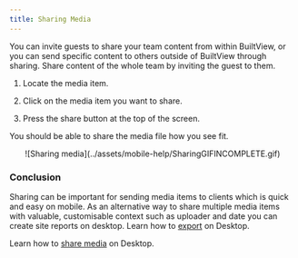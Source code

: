 ```yaml
---
title: Sharing Media
---
```

You can invite guests to share your team content from within BuiltView, or you can send specific content to others outside of BuiltView through sharing. Share content of the whole team by inviting the guest to them. 

1)	Locate the media item.

2)	Click on the media item you want to share.

3)	Press the share button at the top of the screen.

You should be able to share the media file how you see fit.

<center>
![Sharing media](../assets/mobile-help/SharingGIFINCOMPLETE.gif)
</center>

### Conclusion

Sharing can be important for sending media items to clients which is quick and easy on mobile. As an alternative way to share multiple media items with valuable, customisable context such as uploader and date you can create site reports on desktop. Learn how to [export](https://support.builtview.com/media-basics/reports-and-exports/) on Desktop.

Learn how to [share media](https://support.builtview.com/media-basics/sharing/) on Desktop. 
